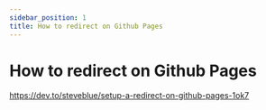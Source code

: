 ```yaml
---
sidebar_position: 1
title: How to redirect on Github Pages
---
```


# How to redirect on Github Pages

https://dev.to/steveblue/setup-a-redirect-on-github-pages-1ok7

